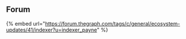 ## Forum

{% embed url="https://forum.thegraph.com/tags/c/general/ecosystem-updates/41/indexer?u=indexer_payne" %}